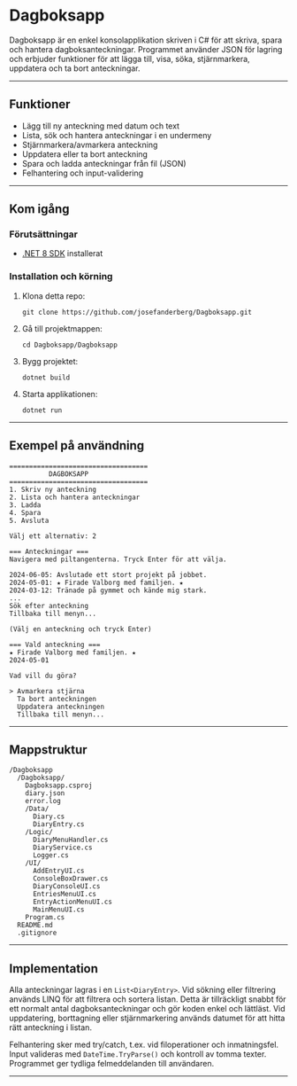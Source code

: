 # Dagboksapp

Dagboksapp är en enkel konsolapplikation skriven i C# för att skriva, spara och hantera dagboksanteckningar. Programmet använder JSON för lagring och erbjuder funktioner för att lägga till, visa, söka, stjärnmarkera, uppdatera och ta bort anteckningar.

---

## Funktioner

- Lägg till ny anteckning med datum och text
- Lista, sök och hantera anteckningar i en undermeny
- Stjärnmarkera/avmarkera anteckning
- Uppdatera eller ta bort anteckning
- Spara och ladda anteckningar från fil (JSON)
- Felhantering och input-validering

---

## Kom igång

### Förutsättningar

- [.NET 8 SDK](https://dotnet.microsoft.com/download) installerat

### Installation och körning

1. Klona detta repo:
   ```
   git clone https://github.com/josefanderberg/Dagboksapp.git
   ```
2. Gå till projektmappen:
   ```
   cd Dagboksapp/Dagboksapp
   ```
3. Bygg projektet:
   ```
   dotnet build
   ```
4. Starta applikationen:
   ```
   dotnet run
   ```

---

## Exempel på användning

```
===================================
          DAGBOKSAPP
===================================
1. Skriv ny anteckning
2. Lista och hantera anteckningar
3. Ladda
4. Spara
5. Avsluta

Välj ett alternativ: 2

=== Anteckningar ===
Navigera med piltangenterna. Tryck Enter för att välja.

2024-06-05: Avslutade ett stort projekt på jobbet.
2024-05-01: ★ Firade Valborg med familjen. ★
2024-03-12: Tränade på gymmet och kände mig stark.
...
Sök efter anteckning
Tillbaka till menyn...

(Välj en anteckning och tryck Enter)

=== Vald anteckning ===
★ Firade Valborg med familjen. ★
2024-05-01

Vad vill du göra?

> Avmarkera stjärna
  Ta bort anteckningen
  Uppdatera anteckningen
  Tillbaka till menyn...
```

---

## Mappstruktur

```
/Dagboksapp
  /Dagboksapp/
    Dagboksapp.csproj
    diary.json
    error.log
    /Data/
      Diary.cs
      DiaryEntry.cs
    /Logic/
      DiaryMenuHandler.cs
      DiaryService.cs
      Logger.cs
    /UI/
      AddEntryUI.cs
      ConsoleBoxDrawer.cs
      DiaryConsoleUI.cs
      EntriesMenuUI.cs
      EntryActionMenuUI.cs
      MainMenuUI.cs
    Program.cs
  README.md
  .gitignore
```

---

## Implementation

Alla anteckningar lagras i en `List<DiaryEntry>`. Vid sökning eller filtrering används LINQ för att filtrera och sortera listan. Detta är tillräckligt snabbt för ett normalt antal dagboksanteckningar och gör koden enkel och lättläst. Vid uppdatering, borttagning eller stjärnmarkering används datumet för att hitta rätt anteckning i listan.

Felhantering sker med try/catch, t.ex. vid filoperationer och inmatningsfel. Input valideras med `DateTime.TryParse()` och kontroll av tomma texter. Programmet ger tydliga felmeddelanden till användaren.

---
